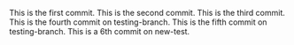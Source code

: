 This is the first commit.
This is the second commit.
This is the third commit.
This is the fourth commit on testing-branch.
This is the fifth commit on testing-branch.
This is a 6th commit on new-test.